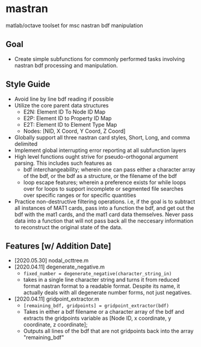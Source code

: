 # mastran
matlab/octave toolset for msc nastran bdf manipulation

## Goal
* Create simple subfunctions for commonly performed tasks involving nastran bdf processing and manipulation.

## Style Guide
* Avoid line by line bdf reading if possible
* Utilize the core parent data structures
    * E2N: Element ID To Node ID Map
    * E2P: Element ID to Property ID Map
    * E2T: Element ID to Element Type Map
    * Nodes: [NID, X Coord, Y Coord, Z Coord]
* Globally support all three nastran card styles, Short, Long, and comma delimited
* Implement global interrupting error reporting at all subfunction layers
* High level functions ought strive for pseudo-orthogonal argument parsing. This includes such features as
    * bdf interchangeability; wherein one can pass either a character array of the bdf, or the bdf as a structure, or the filename of the bdf
    * loop escape features; wherein a preference exists for while loops over for loops to support incomplete or segmented file searches over specific ranges or for specific quantities
* Practice non-destructive filtering operations. i.e, if the goal is to subtract all instances of MAT1 cards, pass into a function the bdf, and get out the bdf with the mat1 cards, and the mat1 card data themselves. Never pass data into a function that will not pass back all the neccesary information to reconstruct the original state of the data.

## Features [w/ Addition Date]
* [2020.05.30] nodal_octtree.m
* [2020.04.11] degenerate_negative.m
    * `fixed_number = degenerate_negative(character_string_in)`
    * takes in a single line character string and turns it from reduced
    format nastran format to a readable format. Despite its name, it actually
    deals with all degenerate number forms, not just negatives.
* [2020.04.11] gridpoint_extractor.m
    * `[remaining_bdf, gridpoints] = gridpoint_extractor(bdf)`
    * Takes in either a bdf filename or a character array of the bdf and extracts the gridpoints variable as [Node ID, x coordinate, y coordinate, z coordinate];
    * Outputs all lines of the bdf that are not gridpoints back into the array "remaining_bdf"
